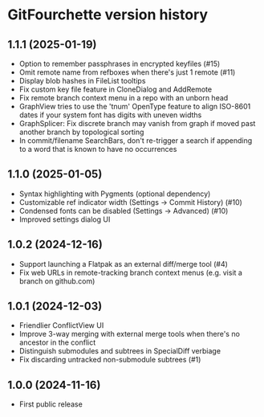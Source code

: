 # GitFourchette version history

## 1.1.1 (2025-01-19)

- Option to remember passphrases in encrypted keyfiles (#15)
- Omit remote name from refboxes when there's just 1 remote (#11)
- Display blob hashes in FileList tooltips
- Fix custom key file feature in CloneDialog and AddRemote
- Fix remote branch context menu in a repo with an unborn head
- GraphView tries to use the 'tnum' OpenType feature to align ISO-8601 dates if your system font has digits with uneven widths
- GraphSplicer: Fix discrete branch may vanish from graph if moved past another branch by topological sorting
- In commit/filename SearchBars, don't re-trigger a search if appending to a word that is known to have no occurrences

## 1.1.0 (2025-01-05)

- Syntax highlighting with Pygments (optional dependency)
- Customizable ref indicator width (Settings → Commit History) (#10)
- Condensed fonts can be disabled (Settings → Advanced) (#10)
- Improved settings dialog UI

## 1.0.2 (2024-12-16)

- Support launching a Flatpak as an external diff/merge tool (#4)
- Fix web URLs in remote-tracking branch context menus (e.g. visit a branch on github.com)

## 1.0.1 (2024-12-03)

- Friendlier ConflictView UI
- Improve 3-way merging with external merge tools when there's no ancestor in the conflict
- Distinguish submodules and subtrees in SpecialDiff verbiage
- Fix discarding untracked non-submodule subtrees (#1)

## 1.0.0 (2024-11-16)

- First public release
